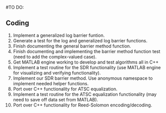 #TO DO:

## Coding
1. Implement a generalized log barrier funtion.
1. Generate a test for the log and generalized log barrier functions.
1. Finish documenting the general barrier method function.
1. Finish documenting and implementing the barrier method function test (need to
add the complex-valued case).
1. Get MATLAB engine working to develop and test algorithms all in C++
1. Implement a test routine for the SDR functionality (use MATLAB engine for
visualizing and verifying functionality).
1. Implement our SDR barrier method. Use anonymous namespace to implement needed helper functions.
1. Port over C++ functionality for ATSC equalization.
1. Implement a test routine for the ATSC equalization functionality (may need to save off data set from MATLAB).
1. Port over C++ functionality for Reed-Solomon encoding/decoding.
